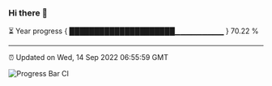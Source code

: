 ### Hi there 👋

⏳ Year progress { █████████████████████▁▁▁▁▁▁▁▁▁ } 70.22 %

---

⏰ Updated on Wed, 14 Sep 2022 06:55:59 GMT

![Progress Bar CI](https://github.com/ZhaoGui/ZhaoGui/workflows/Progress%20Bar%20CI/badge.svg)
